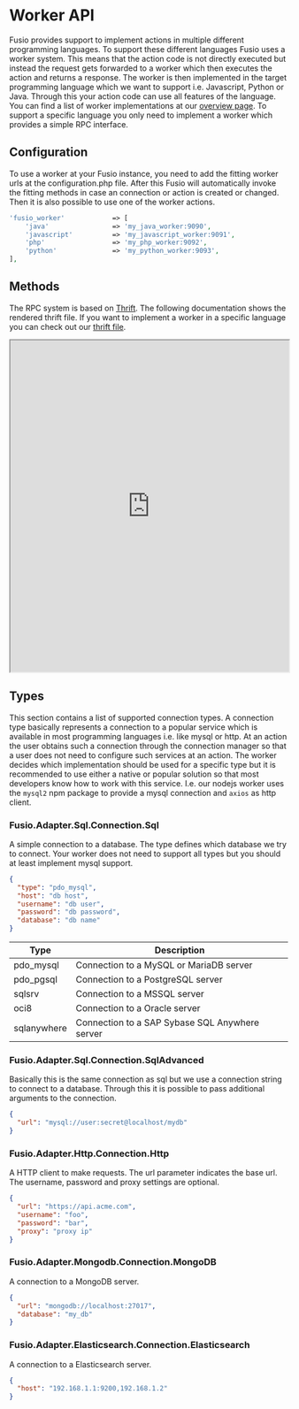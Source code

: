 
# Worker API

Fusio provides support to implement actions in multiple different programming languages. To support these
different languages Fusio uses a worker system. This means that the action code is not directly executed but instead
the request gets forwarded to a worker which then executes the action and returns a response. The worker is then
implemented in the target programming language which we want to support i.e. Javascript, Python or Java. Through
this your action code can use all features of the language. You can find a list of worker implementations at our
[overview page](https://www.fusio-project.org/worker). To support a specific language you only need to implement
a worker which provides a simple RPC interface.

## Configuration

To use a worker at your Fusio instance, you need to add the fitting worker urls at the configuration.php file. After 
this Fusio will automatically invoke the fitting methods in case an connection or action is created or changed. Then it
is also possible to use one of the worker actions.

```php
'fusio_worker'            => [
    'java'                => 'my_java_worker:9090',
    'javascript'          => 'my_javascript_worker:9091',
    'php'                 => 'my_php_worker:9092',
    'python'              => 'my_python_worker:9093',
],
```

## Methods

The RPC system is based on [Thrift](https://thrift.apache.org/). The following documentation shows the rendered thrift
file. If you want to implement a worker in a specific language you can check out our [thrift file](https://github.com/apioo/fusio-impl/blob/master/src/Worker/worker.thrift).

<iframe src="https://www.fusio-project.org/static/worker/worker.html" width="100%" height="600"></iframe>

## Types

This section contains a list of supported connection types. A connection type basically represents a connection to a
popular service which is available in most programming languages i.e. like mysql or http. At an action the user obtains
such a connection through the connection manager so that a user does not need to configure such services at an action.
The worker decides which implementation should be used for a specific type but it is recommended to use either a native
or popular solution so that most developers know how to work with this service. I.e. our nodejs worker uses the `mysql2`
npm package to provide a mysql connection and `axios` as http client.

### Fusio.Adapter.Sql.Connection.Sql

A simple connection to a database. The type defines which database we try to connect. Your worker does not need to
support all types but you should at least implement mysql support.

```json
{
  "type": "pdo_mysql",
  "host": "db host",
  "username": "db user",
  "password": "db password",
  "database": "db name"
}
```

| Type	       | Description                                    |
|-------------|------------------------------------------------|
| pdo_mysql   | Connection to a MySQL or MariaDB server        |
| pdo_pgsql   | Connection to a PostgreSQL server              |
| sqlsrv	   | Connection to a MSSQL server                   |
| oci8	       | Connection to a Oracle server                  |
| sqlanywhere | Connection to a SAP Sybase SQL Anywhere server |

### Fusio.Adapter.Sql.Connection.SqlAdvanced

Basically this is the same connection as sql but we use a connection string to connect to a database. Through this it is
possible to pass additional arguments to the connection.

```json
{
  "url": "mysql://user:secret@localhost/mydb"
}
```

### Fusio.Adapter.Http.Connection.Http

A HTTP client to make requests. The url parameter indicates the base url. The username, password and proxy settings are
optional.

```json
{
  "url": "https://api.acme.com",
  "username": "foo",
  "password": "bar",
  "proxy": "proxy ip"
}
```

### Fusio.Adapter.Mongodb.Connection.MongoDB

A connection to a MongoDB server.

```json
{
  "url": "mongodb://localhost:27017",
  "database": "my_db"
}
```

### Fusio.Adapter.Elasticsearch.Connection.Elasticsearch

A connection to a Elasticsearch server.

```json
{
  "host": "192.168.1.1:9200,192.168.1.2"
}
```

